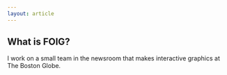 ```yaml
---
layout: article
---
```


## What is FOIG?
I work on a small team in the newsroom that makes interactive graphics at The Boston Globe.
